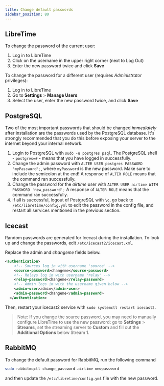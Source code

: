 ```yaml
---
title: Change default passwords
sidebar_position: 80
---
```


## LibreTime

To change the password of the current user:

1. Log in to LibreTime
2. Click on the username in the upper right corner (next to Log Out)
3. Enter the new password twice and click **Save**

To change the password for a different user (requires _Administrator_ privileges):

1. Log in to LibreTime
2. Go to **Settings** > **Manage Users**
3. Select the user, enter the new password twice, and click **Save**

## PostgreSQL

Two of the most important passwords that should be changed _immediately_ after installation
are the passwords used by the PostgreSQL database.
It's strongly recommended that you do this before exposing your server to the internet beyond your internal network.

1. Login to PostgreSQL with `sudo -u postgres psql`. The PostgreSQL shell - `postgres=#` - means that you have logged in successfully.
2. Change the admin password with `ALTER USER postgres PASSWORD 'myPassword';`, where `myPassword` is the new password.
   Make sure to include the semicolon at the end! A response of `ALTER ROLE` means that the command ran successfully.
3. Change the password for the _airtime_ user with `ALTER USER airtime WITH PASSWORD 'new_password';`
   A response of `ALTER ROLE` means that the command ran successfully.
4. If all is successful, logout of PostgreSQL with `\q`, go back to `/etc/libretime/config.yml` to edit the password
   in the config file, and restart all services mentioned in the previous section.

## Icecast

Random passwords are generated for Icecast during the installation. To look up and change the passwords, edit `/etc/icecast2/icecast.xml`.

Replace the admin and _changeme_ fields below.

```xml
<authentication>
    <!-- Sources log in with username 'source' -->
    <source-password>changeme</source-password>
    <!-- Relays log in with username 'relay' -->
    <relay-password>changeme</relay-password>
    <!-- Admin logs in with the username given below -->
    <admin-user>admin</admin-user>
    <admin-password>changeme</admin-password>
  </authentication>
```

Then, restart your icecast2 service with `sudo systemctl restart icecast2`.

> Note: If you change the source password, you may need to manually configure LibreTime to use the new password: go to **Settings** > **Streams**, set the streaming server to **Custom** and fill out the **Additional Options** below Stream 1.

## RabbitMQ

To change the default password for RabbitMQ, run the following command

```bash
sudo rabbitmqctl change_password airtime newpassword
```

and then update the `/etc/libretime/config.yml` file with the new password.
